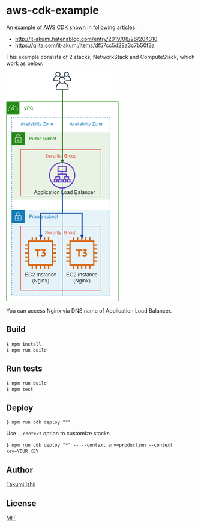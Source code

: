 aws-cdk-example
====

An example of AWS CDK shown in following articles.

* http://it-akumi.hatenablog.com/entry/2019/08/26/204310
* https://qiita.com/it-akumi/items/df57cc5d28a3c7b50f3a

This example consists of 2 stacks, NetworkStack and ComputeStack, which work as below.

![aws-cdk-example-image](./aws-cdk-example.png)

You can access Nginx via DNS name of Application Load Balancer.

## Build

```
$ npm install
$ npm run build
```

## Run tests

```
$ npm run build
$ npm test
```

## Deploy

```
$ npm run cdk deploy "*"
```

Use `--context` option to customize stacks.

```
$ npm run cdk deploy "*" -- --context env=production --context key=YOUR_KEY
```

## Author

[Takumi Ishii](https://github.com/it-akumi)

## License

[MIT](https://github.com/it-akumi/aws-cdk-example/blob/master/LICENSE)
